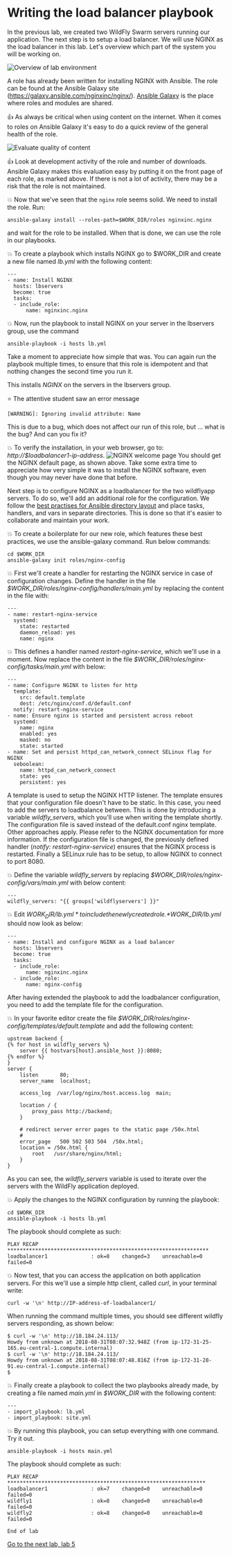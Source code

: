 # Writing the load balancer playbook

In the previous lab, we created two WildFly Swarm servers running our application. The next step is to setup a load balancer. We will use NGINX as the load balancer in this lab. Let's overview which part of the system you will be working on.

![Overview of lab environment](../../content/images/app-arch2.png)

A role has already been written for installing NGINX with Ansible. The role can be found at the Ansible Galaxy site (https://galaxy.ansible.com/nginxinc/nginx/). [Ansible Galaxy](https://galaxy.ansible.com) is the place where roles and modules are shared.

 :thumbsup: As always be critical when using content on the internet. When it comes to roles on Ansible Galaxy it's easy to do a quick review of the general health of the role.

![Evaluate quality of content](../../content/images/nginx.png)

 :thumbsup: Look at development activity of the role and number of downloads. Ansible Galaxy makes this evaluation easy by putting it on the front page of each role, as marked above. If there is not a lot of activity, there may be a risk that the role is not maintained.

:boom: Now that we've seen that the `nginx` role seems solid. We need to install the role. Run:

```
ansible-galaxy install --roles-path=$WORK_DIR/roles nginxinc.nginx
```

and wait for the role to be installed. When that is done, we can use the role in our playbooks.

:boom: To create a playbook which installs NGINX go to $WORK_DIR and create a new file named *lb.yml* with the following content:

```
---
- name: Install NGINX
  hosts: lbservers
  become: true
  tasks:
  - include_role:
      name: nginxinc.nginx
```

:boom: Now, run the playbook to install NGINX on your server in the lbservers group, use the command

```
ansible-playbook -i hosts lb.yml
```
Take a moment to appreciate how simple that was. You can again run the playbook multiple times, to ensure that this role is idempotent and that nothing changes the second time you run it.

This installs _NGINX_ on the servers in the lbservers group.

:star: The attentive student saw an error message
```
[WARNING]: Ignoring invalid attribute: Name
```
This is due to a bug, which does not affect our run of this role, but ... what is the bug? And can you fix it?

:boom: To verify the installation, in your web browser, go to: *http://$loadbalancer1-ip-address*.
![NGINX welcome page](../../content/images/nginx-welcome.png)
You should get the NGINX default page, as shown above. Take some extra time to appreciate how very simple it was to install the NGINX software, even though you may never have done that before.

Next step is to configure NGINX as a loadbalancer for the two wildflyapp servers. To do so, we'll add an additional role for the configuration. We follow the [best practises for Ansible directory layout](http://docs.ansible.com/ansible/latest/user_guide/playbooks_best_practices.html) and place tasks, handlers, and vars in separate directories. This is done so that it's easier to collaborate and maintain your work.

:boom: To create a boilerplate for our new role, which features these best practices, we use the ansible-galaxy command. Run below commands:

```
cd $WORK_DIR
ansible-galaxy init roles/nginx-config
```

:boom: First we'll create a handler for restarting the NGINX service in case of configuration changes. Define the handler in the file *$WORK_DIR/roles/nginx-config/handlers/main.yml* by replacing the content in the file with:

```
---
- name: restart-nginx-service
  systemd:
    state: restarted
    daemon_reload: yes
    name: nginx
```

:boom: This defines a handler named *restart-nginx-service*, which we'll use in a moment. Now replace the content in the file *$WORK_DIR/roles/nginx-config/tasks/main.yml* with below:

```
---
- name: Configure NGINX to listen for http
  template:
    src: default.template
    dest: /etc/nginx/conf.d/default.conf
  notify: restart-nginx-service
- name: Ensure nginx is started and persistent across reboot
  systemd:
    name: nginx
    enabled: yes
    masked: no
    state: started
- name: Set and persist httpd_can_network_connect SELinux flag for NGINX
  seboolean:
    name: httpd_can_network_connect
    state: yes
    persistent: yes
```
A template is used to setup the NGINX HTTP listener. The template ensures that your configuration file doesn't have to be static. In this case, you need to add the servers to loadbalance between. This is done by introducing a variable *wildfly_servers*, which you'll use when writing the template shortly. The configuration file is saved instead of the default.conf nginx template. Other approaches apply. Please refer to the NGINX documentation for more information. If the configuration file is changed, the previously defined handler (*notify: restart-nginx-service*) ensures that the NGINX process is restarted. Finally a SELinux rule has to be setup, to allow NGINX to connect to port 8080.

:boom:  Define the variable *wildfly_servers* by replacing *$WORK_DIR/roles/nginx-config/vars/main.yml* with below content:

```
---
wildfly_servers: "{{ groups['wildflyservers'] }}"
```

:boom: Edit *$WORK_DIR/lb.yml* to include the newly created role. *$WORK_DIR/lb.yml* should now look as below:

```
---
- name: Install and configure NGINX as a load balancer
  hosts: lbservers
  become: true
  tasks:
  - include_role:
      name: nginxinc.nginx
  - include_role:
      name: nginx-config
```

After having extended the playbook to add the loadbalancer configuration, you need to add the template file for the configuration.

:boom: In your favorite editor create the file *$WORK_DIR/roles/nginx-config/templates/default.template* and add the following content:

```
upstream backend {
{% for host in wildfly_servers %}
    server {{ hostvars[host].ansible_host }}:8080;
{% endfor %}
}
server {
    listen       80;
    server_name  localhost;

    access_log  /var/log/nginx/host.access.log  main;

    location / {
        proxy_pass http://backend;
    }

    # redirect server error pages to the static page /50x.html
    #
    error_page   500 502 503 504  /50x.html;
    location = /50x.html {
        root   /usr/share/nginx/html;
    }
}
```

As you can see, the *wildfly_servers* variable is used to iterate over the servers with the WildFly application deployed.

:boom: Apply the changes to the NGINX configuration by running the playbook:

```
cd $WORK_DIR
ansible-playbook -i hosts lb.yml
```

The playbook should complete as such:
```
PLAY RECAP *****************************************************************
loadbalancer1              : ok=8    changed=3    unreachable=0    failed=0
```

:boom: Now test, that you can access the application on both application servers. For this we'll use a simple http client, called _curl_, in your terminal write:

```
curl -w '\n' http://IP-address-of-loadbalancer1/
```

When running the command multiple times, you should see different wildfly servers responding, as shown below:

```
$ curl -w '\n' http://18.184.24.113/
Howdy from unknown at 2018-08-31T08:07:32.948Z (from ip-172-31-25-165.eu-central-1.compute.internal)
$ curl -w '\n' http://18.184.24.113/
Howdy from unknown at 2018-08-31T08:07:48.816Z (from ip-172-31-28-91.eu-central-1.compute.internal)
$
```

:boom: Finally create a playbook to collect the two playbooks already made, by creating a file named *main.yml* in *$WORK_DIR* with the following content:

```
---
- import_playbook: lb.yml
- import_playbook: site.yml
```

:boom: By running this playbook, you can setup everything with one command. Try it out.

```
ansible-playbook -i hosts main.yml
```

The playbook should complete as such:
```
PLAY RECAP ****************************************************************
loadbalancer1              : ok=7    changed=0    unreachable=0    failed=0
wildfly1                   : ok=8    changed=0    unreachable=0    failed=0
wildfly2                   : ok=8    changed=0    unreachable=0    failed=0
```

```
End of lab
```
[Go to the next lab, lab 5](../lab-5/README.md)
